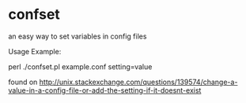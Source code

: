 # confset
an easy way to set variables in config files

Usage Example: 

perl ./confset.pl example.conf setting=value

found on http://unix.stackexchange.com/questions/139574/change-a-value-in-a-config-file-or-add-the-setting-if-it-doesnt-exist

 

